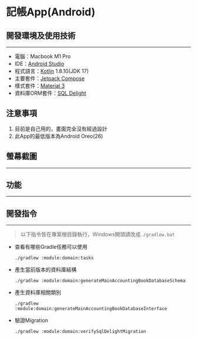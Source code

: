 # 記帳App(Android)

## 開發環境及使用技術
---

* 電腦：Macbook M1 Pro
* IDE：[Android Studio](https://developer.android.com/studio)
* 程式語言：[Kotlin](https://kotlinlang.org/) 1.8.10(JDK 17)
* 主要套件：[Jetpack Compose](https://developer.android.com/jetpack/compose?hl=zh-tw)
* 樣式套件：[Material 3](https://m3.material.io/)
* 資料庫ORM套件：[SQL Delight](https://github.com/cashapp/sqldelight)

## 注意事項

1. 目前是自己用的，畫面完全沒有經過設計
2. 此App的最低版本為Android Oreo(26)

## 螢幕截圖
---

## 功能
---

## 開發指令
---

> 以下指令皆在專案根目錄執行，Windows開頭請改成`./gradlew.bat`

* 查看有哪些Gradle任務可以使用
  ```shell
  ./gradlew :module:domain:tasks
  ```

* 產生當前版本的資料庫結構
  ```shell
  ./gradlew :module:domain:generateMainAccountingBookDatabaseSchema
  ```

* 產生資料庫相關類別
  ```shell
  ./gradlew :module:domain:generateMainAccountingBookDatabaseInterface
  ```

* 驗證Migration
  ```shell
  ./gradlew :module:domain:verifySqlDelightMigration
  ```
